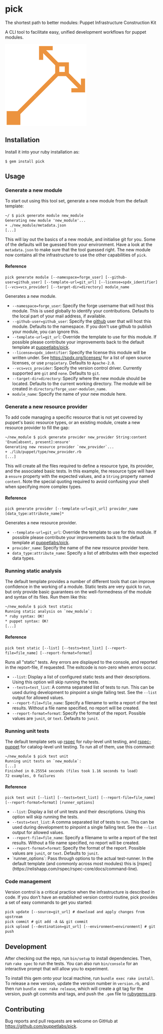 # pick 

The shortest path to better modules: Puppet Infrastructure Construction Kit

A CLI tool to facilitate easy, unified development workflows for puppet modules.

![pick logo using puppet dag shapes](docs/logo.png)

## Installation

Install it into your ruby installation as:

```
$ gem install pick
```
## Usage

### Generate a new module

To start out using this tool set, generate a new module from the default template:

```
~/ $ pick generate module new_module
Generating new module 'new_module'...
+ ./new_module/metadata.json
[...]
```

This will lay out the basics of a new module, and initialise git for you. Some of the defaults will be guessed from your environment. Have a look at the `metadata.json` to make sure that the tool guessed right. The new module now contains all the infrastructure to use the other capabilities of `pick`.

#### Reference

```
pick generate module [--namespace=forge_user] [--github-user=github_user] [--template-url=git_url] [--license=spdx_identifier] [--vcs=vcs_provider] [--target-dir=directory] module_name
```

Generates a new module.

* `--namespace=forge_user`: Specify the forge username that will host this module. This is used globally to identify your contributions. Defaults to the local part of your mail address, if available.
* `--github-user=github_user`: Specify the [github](https://github.com) user that will host this module. Defaults to the namespace. If you don't use github to publish your module, you can ignore this.
* `--template-url=git_url`: Override the template to use for this module. If possible please contribute your improvements back to the default template at [puppetlabs/pick](https://github.com/puppetlabs/pick).
* `--license=spdx_identifier`: Specify the license this module will be written under. See https://spdx.org/licenses/ for a list of open source licenses, or use `propietary`. Defaults to `Apache-2.0`.
* `--vcs=vcs_provider`: Specify the version control driver. Currently supported are `git` and `none`. Defaults to `git`.
* `--target-dir=directory`: Specify where the new module should be located. Defaults to the current working directory. The module will be created in `directory/forge_user-modulen_name`. 
* `module_name`: Specify the name of your new module here. 

### Generate a new resource provider

To add code managing a specific resource that is not yet covered by puppet's basic resource types, or an existing module, create a new resource provider to fill the gap:

```
~/new_module $ pick generate provider new_provider String:content 'Enum[absent, present]:ensure'
Generating new resource provider `new_provider`...
+ ./lib/puppet/type/new_provider.rb
[...]
```

This will create all the files required to define a resource type, its provider, and the associated basic tests. In this example, the resource type will have a `ensure` property with the expected values, and a `String` property named `content`. Note the special quoting required to avoid confusing your shell when specifying more complex types.

#### Reference

```
pick generate provider [--template-url=git_url] provider_name [data_type:attribute_name]*
```

Generates a new resource provider.

* `--template-url=git_url`: Override the template to use for this module. If possible please contribute your improvements back to the default template at [puppetlabs/pick](https://github.com/puppetlabs/pick).
* `provider_name`: Specify the name of the new resource provider here.
* `data_type:attribute_name`: Specify a list of attributes with their expected data types.

### Running static analysis

The default template provides a number of different tools that can improve confidence in the working of a module. Static tests are very quick to run, but only provide basic guarantees on the well-formedness of the module and syntax of its files. Run them like this:

```
~/new_module $ pick test static
Running static analysis on `new_module`:
* ruby syntax: OK!
* puppet syntax: OK!
[...]
```

#### Reference

```
pick test static [--list] [--tests=test_list] [--report-file=file_name] [--report-format=format]
```

Runs all "static" tests. Any errors are displayed to the console, and reported in the report-file, if requested. The exitcode is non-zero when errors occur.

* `--list`: Display a list of configured static tests and their descriptions. Using this option will skip running the tests.
* `--tests=test_list`: A comma separated list of tests to run. This can be used during development to pinpoint a single failing test. See the `--list` output for allowed values.
* `--report-file=file_name`: Specify a filename to write a report of the test results. Without a file name specified, no report will be created.
* `--report-format=format`: Specify the format of the report. Possible values are `junit`, or `text`. Defaults to `junit`.

### Running unit tests

The default template sets up [rspec](http://rspec.info/) for ruby-level unit testing, and [rspec-puppet](https://github.com/rodjek/rspec-puppet/) for catalog-level unit testing. To run all of them, use this command:

```
~/new_module $ pick test unit
Running unit tests on `new_module`:
[...]
Finished in 0.25554 seconds (files took 1.16 seconds to load)
72 examples, 0 failures
```

#### Reference

```
pick test unit [--list] [--tests=test_list] [--report-file=file_name] [--report-format=format] [runner_options]
```

* `--list`: Display a list of unit tests and their descriptions. Using this option will skip running the tests.
* `--tests=test_list`: A comma separated list of tests to run. This can be used during development to pinpoint a single failing test. See the `--list` output for allowed values.
* `--report-file=file_name`: Specify a filename to write a report of the test results. Without a file name specified, no report will be created.
* `--report-format=format`: Specify the format of the report. Possible values are `junit`, or `text`. Defaults to `junit`.
* <!-- this is a cop-out; alternatives are surfacing the real runner to advanced users, or completely wrapping the runner's interface --> `runner_options`: Pass through options to the actual test-runner. In the default template (and commonly across most modules) this is [rspec](https://relishapp.com/rspec/rspec-core/docs/command-line).

### Code management

Version control is a critical practice when the infrastructure is described in code. If you don't have an established version control routine, pick provides a set of easy commands to get you started:

```
pick update [--source=git_url] # download and apply changes from upstream
pick commit # git add -A && git commit
pick upload [--destination=git_url] [--environment=environment] # git push
```

<!-- // TODO: git hosting services (integration); code manager workflow integration; CI/CD Integration -->



## Development

After checking out the repo, run `bin/setup` to install dependencies. Then, run `rake spec` to run the tests. You can also run `bin/console` for an interactive prompt that will allow you to experiment.

To install this gem onto your local machine, run `bundle exec rake install`. To release a new version, update the version number in `version.rb`, and then run `bundle exec rake release`, which will create a git tag for the version, push git commits and tags, and push the `.gem` file to [rubygems.org](https://rubygems.org).

## Contributing

Bug reports and pull requests are welcome on GitHub at https://github.com/puppetlabs/pick.

